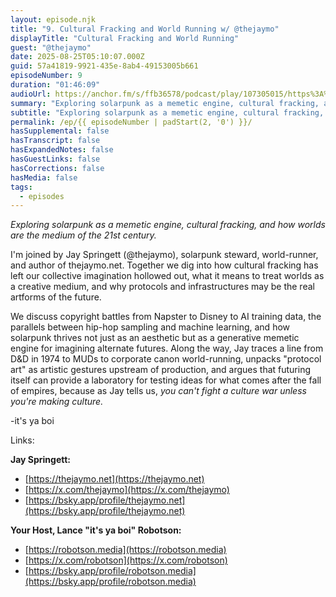 ```yaml
---
layout: episode.njk
title: "9. Cultural Fracking and World Running w/ @thejaymo"
displayTitle: "Cultural Fracking and World Running"
guest: "@thejaymo"
date: 2025-08-25T05:10:07.000Z
guid: 57a41819-9921-435e-8ab4-49153005b661
episodeNumber: 9
duration: "01:46:09"
audioUrl: https://anchor.fm/s/ffb36578/podcast/play/107305015/https%3A%2F%2Fd3ctxlq1ktw2nl.cloudfront.net%2Fstaging%2F2025-7-25%2F89333e35-ffb0-ed6c-9d7d-303eb845360a.mp3
summary: "Exploring solarpunk as a memetic engine, cultural fracking, and how worlds are the medium of the 21st century. I'm joined by Jay Springett (@thejaymo), solarpunk steward, world-runner, and author of thejaymo.net. Together we dig into how cultural fracking has left our collective imagination hollowed out, what it means to treat worlds as a creative medium, and why protocols and infrastructures may be the real artforms of the future. We discuss copyright battles from Napster to Disney to AI training data, the parallels between hip-hop sampling and machine learning, and how solarpunk thrives not just as an aesthetic but as a generative memetic engine for imagining alternate futures. Along the way, Jay traces a line from D&D in 1974 to MUDs to corporate canon world-running, unpacks \"protocol art\" as artistic gestures upstream of production, and argues that futuring itself can provide a laboratory for testing ideas for what comes after the fall of empires, because as Jay tells us, you can't fight a culture war unless you're making culture. -it's ya boi Links: Jay Springett: https://thejaymo.net https://x.com/thejaymo https://bsky.app/profile/thejaymo.net Your Host, Lance \"it's ya boi\" Robotson: https://robotson.media https://x.com/robotson https://bsky.app/profile/robotson.media"
subtitle: "Exploring solarpunk as a memetic engine, cultural fracking, and how worlds are the medium of the 21st century."
permalink: /ep/{{ episodeNumber | padStart(2, '0') }}/
hasSupplemental: false
hasTranscript: false
hasExpandedNotes: false
hasGuestLinks: false
hasCorrections: false
hasMedia: false
tags:
  - episodes
---
```


_Exploring solarpunk as a memetic engine, cultural fracking, and how worlds are the medium of the 21st century._

I'm joined by Jay Springett (@thejaymo), solarpunk steward, world-runner, and author of thejaymo.net. Together we dig into how cultural fracking has left our collective imagination hollowed out, what it means to treat worlds as a creative medium, and why protocols and infrastructures may be the real artforms of the future.

We discuss copyright battles from Napster to Disney to AI training data, the parallels between hip-hop sampling and machine learning, and how solarpunk thrives not just as an aesthetic but as a generative memetic engine for imagining alternate futures. Along the way, Jay traces a line from D&D in 1974 to MUDs to corporate canon world-running, unpacks "protocol art" as artistic gestures upstream of production, and argues that futuring itself can provide a laboratory for testing ideas for what comes after the fall of empires, because as Jay tells us, _you can't fight a culture war unless you're making culture._

\-it's ya boi

  

Links:

  

**Jay Springett:**

*   [https://thejaymo.net](https://thejaymo.net)
*   [https://x.com/thejaymo](https://x.com/thejaymo)
*   [https://bsky.app/profile/thejaymo.net](https://bsky.app/profile/thejaymo.net)

  

**Your Host, Lance "it's ya boi" Robotson:**

*   [https://robotson.media](https://robotson.media)
*   [https://x.com/robotson](https://x.com/robotson)
*   [https://bsky.app/profile/robotson.media](https://bsky.app/profile/robotson.media)
